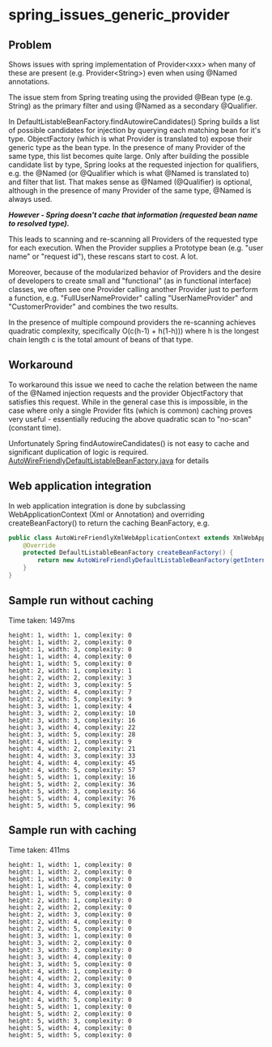 # spring_issues_generic_provider

## Problem
Shows issues with spring implementation of Provider&lt;xxx&gt; when many of these are present 
(e.g. Provider&lt;String&gt;) even when using @Named annotations. 

The issue stem from Spring treating using the provided @Bean type (e.g. String) as the primary filter 
and using @Named as a secondary @Qualifier.

In DefaultListableBeanFactory.findAutowireCandidates() Spring builds a list of possible candidates for 
injection by querying each matching bean for it's type. ObjectFactory (which is what Provider is translated to)
expose their generic type as the bean type. In the presence of many Provider of the same type, this list becomes 
quite large. Only after building the possible candidate list by type, Spring looks at the requested injection for 
qualifiers, e.g. the @Named (or @Qualifier which is what @Named is translated to) and filter that list.
That makes sense as @Named (@Qualifier) is optional, although in the presence of many Provider of the same type,
@Named is always used.

***However - Spring doesn't cache that information (requested bean name to resolved type).***
 
This leads to scanning and re-scanning all Providers of the requested type for each execution.
When the Provider supplies a Prototype bean (e.g. "user name" or "request id"), these rescans start to cost. A lot.

Moreover, because of the modularized behavior of Providers and the desire of developers to create small 
and "functional" (as in functional interface) classes, we often see one Provider calling another Provider just to perform
a function, e.g. "FullUserNameProvider" calling "UserNameProvider" and "CustomerProvider" and combines the two results.

In the presence of multiple compound providers the re-scanning achieves quadratic complexity, 
specifically O(c(h-1) + h(1-h))) where h is the longest chain length c is the total amount of beans of that type.

## Workaround
To workaround this issue we need to cache the relation between the name of the @Named injection requests and 
the provider ObjectFactory that satisfies this request.
While in the general case this is impossible, in the case where only a single Provider fits (which is common)
caching proves very useful - essentially reducing the above quadratic scan to "no-scan" (constant time).

Unfortunately Spring findAutowireCandidates() is not easy to cache and significant duplication of logic is required.
[AutoWireFriendlyDefaultListableBeanFactory.java](/src/main/java/com/rb/springissues/generic_provider_injection/AutoWireFriendlyDefaultListableBeanFactory.java) for details


## Web application integration
In web application integration is done by subclassing WebApplicationContext (Xml or Annotation) and overriding
createBeanFactory() to return the caching BeanFactory, e.g.
```java
public class AutoWireFriendlyXmlWebApplicationContext extends XmlWebApplicationContext {
    @Override
    protected DefaultListableBeanFactory createBeanFactory() {
        return new AutoWireFriendlyDefaultListableBeanFactory(getInternalParentBeanFactory());
    }
}
``` 
   
## Sample run without caching
Time taken: 1497ms
```
height: 1, width: 1, complexity: 0
height: 1, width: 2, complexity: 0
height: 1, width: 3, complexity: 0
height: 1, width: 4, complexity: 0
height: 1, width: 5, complexity: 0
height: 2, width: 1, complexity: 1
height: 2, width: 2, complexity: 3
height: 2, width: 3, complexity: 5
height: 2, width: 4, complexity: 7
height: 2, width: 5, complexity: 9
height: 3, width: 1, complexity: 4
height: 3, width: 2, complexity: 10
height: 3, width: 3, complexity: 16
height: 3, width: 4, complexity: 22
height: 3, width: 5, complexity: 28
height: 4, width: 1, complexity: 9
height: 4, width: 2, complexity: 21
height: 4, width: 3, complexity: 33
height: 4, width: 4, complexity: 45
height: 4, width: 5, complexity: 57
height: 5, width: 1, complexity: 16
height: 5, width: 2, complexity: 36
height: 5, width: 3, complexity: 56
height: 5, width: 4, complexity: 76
height: 5, width: 5, complexity: 96
```

## Sample run with caching
Time taken: 411ms
```
height: 1, width: 1, complexity: 0
height: 1, width: 2, complexity: 0
height: 1, width: 3, complexity: 0
height: 1, width: 4, complexity: 0
height: 1, width: 5, complexity: 0
height: 2, width: 1, complexity: 0
height: 2, width: 2, complexity: 0
height: 2, width: 3, complexity: 0
height: 2, width: 4, complexity: 0
height: 2, width: 5, complexity: 0
height: 3, width: 1, complexity: 0
height: 3, width: 2, complexity: 0
height: 3, width: 3, complexity: 0
height: 3, width: 4, complexity: 0
height: 3, width: 5, complexity: 0
height: 4, width: 1, complexity: 0
height: 4, width: 2, complexity: 0
height: 4, width: 3, complexity: 0
height: 4, width: 4, complexity: 0
height: 4, width: 5, complexity: 0
height: 5, width: 1, complexity: 0
height: 5, width: 2, complexity: 0
height: 5, width: 3, complexity: 0
height: 5, width: 4, complexity: 0
height: 5, width: 5, complexity: 0
```
